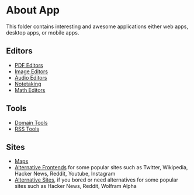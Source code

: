 # About App

This folder contains interesting and awesome applications either web apps, desktop apps, or mobile apps.

## Editors
- [PDF Editors](../App/pdf_editor.md)
- [Image Editors](../App/image_editor.md)
- [Audio Editors](../App/audio_editor.md)
- [Notetaking](../App/notetaking_tool.md)
- [Math Editors](../App/math_editor.md)

## Tools
- [Domain Tools](../App/domain_tool.md)
- [RSS Tools](../App/rss_tool.md)

## Sites
- [Maps](../App/map.md)
- [Alternative Frontends](../App/alternative_frontend.md) for some popular sites such as Twitter, Wikipedia, Hacker News, Reddit, Youtube, Instagram
-  [Alternative Sites](../App/alternative_web.md), if you bored or need alternatives for some popular sites such as Hacker News, Reddit, Wolfram Alpha
